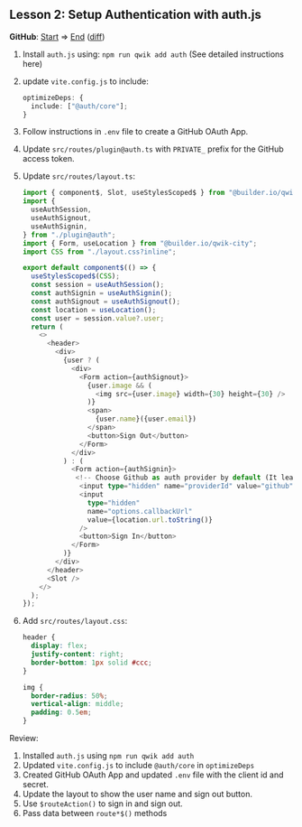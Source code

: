 ## Lesson 2: Setup Authentication with auth.js

**GitHub**: [Start](https://github.com/mhevery/qwik-workshop/tree/lesson-1) => [End](https://github.com/mhevery/qwik-workshop/tree/lesson-2) ([diff](https://github.com/mhevery/qwik-workshop/compare/lesson-1...lesson-2))

1. Install `auth.js` using: `npm run qwik add auth` (See detailed instructions here)
2. update `vite.config.js` to include:
   ```typescript
   optimizeDeps: {
     include: ["@auth/core"];
   }
   ```
3. Follow instructions in `.env` file to create a GitHub OAuth App.
4. Update `src/routes/plugin@auth.ts` with `PRIVATE_` prefix for the GitHub access token.
5. Update `src/routes/layout.ts`:

   ```typescript
   import { component$, Slot, useStylesScoped$ } from "@builder.io/qwik";
   import {
     useAuthSession,
     useAuthSignout,
     useAuthSignin,
   } from "./plugin@auth";
   import { Form, useLocation } from "@builder.io/qwik-city";
   import CSS from "./layout.css?inline";

   export default component$(() => {
     useStylesScoped$(CSS);
     const session = useAuthSession();
     const authSignin = useAuthSignin();
     const authSignout = useAuthSignout();
     const location = useLocation();
     const user = session.value?.user;
     return (
       <>
         <header>
           <div>
             {user ? (
               <div>
                 <Form action={authSignout}>
                   {user.image && (
                     <img src={user.image} width={30} height={30} />
                   )}
                   <span>
                     {user.name}({user.email})
                   </span>
                   <button>Sign Out</button>
                 </Form>
               </div>
             ) : (
               <Form action={authSignin}>
                <!-- Choose Github as auth provider by default (It leads to not showing provider selector page) -->
                 <input type="hidden" name="providerId" value="github" />
                 <input
                   type="hidden"
                   name="options.callbackUrl"
                   value={location.url.toString()}
                 />
                 <button>Sign In</button>
               </Form>
             )}
           </div>
         </header>
         <Slot />
       </>
     );
   });
   ```

6. Add `src/routes/layout.css`:

   ```css
   header {
     display: flex;
     justify-content: right;
     border-bottom: 1px solid #ccc;
   }

   img {
     border-radius: 50%;
     vertical-align: middle;
     padding: 0.5em;
   }
   ```

Review:

1. Installed `auth.js` using `npm run qwik add auth`
2. Updated `vite.config.js` to include `@auth/core` in `optimizeDeps`
3. Created GitHub OAuth App and updated `.env` file with the client id and secret.
4. Update the layout to show the user name and sign out button.
5. Use `$routeAction()` to sign in and sign out.
6. Pass data between `route*$()` methods
